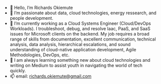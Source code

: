 - 👋 Hello, I’m Richards Okiemute
- 👀 I’m passionate about data, cloud technologies, energy ressearch, and people development.
- 🌱 I’m currently working as a Cloud Systems Engineer (Cloud/DevOps Workloads). I troubleshoot, debug, and resolve Iaac, PaaS, and SaaS issues for Microsoft clients on the backend. My job requires a broad range of skills from documentation, excellent communication, technical analysis, data analysis, hierarchical escalations, and sound understanding of cloud-native application development, Agile Methodologies, DevOps, etc.
- 💞️ I am always learning something new about cloud technologies and writing on Medium to assist youth in navigating the world of tech quickly.
- 📫 email: richards.okiemute@gmail.com

<!---
richards-okiemute/richards-okiemute is a ✨ special ✨ repository because its `README.md` (this file) appears on your GitHub profile.
You can click the Preview link to take a look at your changes.
--->

